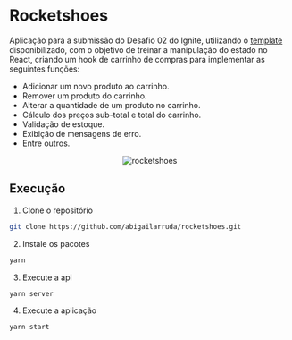 # Rocketshoes

Aplicação para a submissão do Desafio 02 do Ignite, utilizando o [template](https://github.com/rocketseat-education/ignite-template-reactjs-criando-um-hook-de-carrinho-de-compras) disponibilizado, com o objetivo de treinar a manipulação do estado no React, criando um hook de carrinho de compras para implementar as seguintes funções:

- Adicionar um novo produto ao carrinho.
- Remover um produto do carrinho.
- Alterar a quantidade de um produto no carrinho.
- Cálculo dos preços sub-total e total do carrinho.
- Validação de estoque.
- Exibição de mensagens de erro.
- Entre outros.

<p align="center">
  <img src="https://user-images.githubusercontent.com/26419930/126086448-fa1ed14f-4fbb-4d73-ace8-e8ba29c93854.png" alt="rocketshoes"/>
</p>

## Execução

1. Clone o repositório

```sh
git clone https://github.com/abigailarruda/rocketshoes.git
```

2. Instale os pacotes

```sh
yarn
```

3. Execute a api

```sh
yarn server
```

4. Execute a aplicação

```sh
yarn start
```
